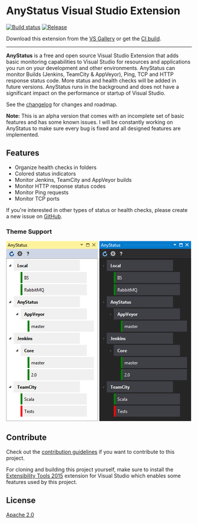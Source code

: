 ﻿# AnyStatus Visual Studio Extension

[![Build status](https://ci.appveyor.com/api/projects/status/bqr0m4e08nfkb6g2?svg=true)](https://ci.appveyor.com/project/AlonAmsalem/anystatus)
[![Release](https://img.shields.io/badge/release-v0.6-blue.svg)](https://visualstudiogallery.msdn.microsoft.com/d2262fef-aeca-45dd-9c8c-87c290ee4eb0)

Download this extension from the [VS Gallery](https://visualstudiogallery.msdn.microsoft.com/d2262fef-aeca-45dd-9c8c-87c290ee4eb0)
or get the [CI build](http://vsixgallery.com/#/extension/AnyStatus.VSPackage.6f25620d-ff50-42d1-89da-709a45cebe10/).

---------------------------------------

**AnyStatus** is a free and open source Visual Studio Extension that adds basic monitoring capabilities to Visual Studio for resources and applications you run on your development and other environments. AnyStatus can monitor Builds (Jenkins, TeamCity & AppVeyor), Ping, TCP and HTTP response status code. More status and health checks will be added in future versions. AnyStatus runs in the background and does not have a significant impact on the performance or startup of Visual Studio.

See the [changelog](CHANGELOG.md) for changes and roadmap.

**Note:** This is an alpha version that comes with an incomplete set of basic features and has some known issues. I will be constantly working on AnyStatus to make sure every bug is fixed and all designed features are implemented.

## Features 

- Organize health checks in folders
- Colored status indicators
- Monitor Jenkins, TeamCity and AppVeyor builds
- Monitor HTTP response status codes
- Monitor Ping requests
- Monitor TCP ports

If you're interested in other types of status or health checks, please create a new issue on [GitHub](https://github.com/AlonAm/AnyStatus/issues).

### Theme Support

![Blue Theme](art/Screenshot_blue.png)
![Dark Theme](art/Screenshot_dark.png)

## Contribute

Check out the [contribution guidelines](CONTRIBUTING.md)
if you want to contribute to this project.

For cloning and building this project yourself, make sure
to install the
[Extensibility Tools 2015](https://visualstudiogallery.msdn.microsoft.com/ab39a092-1343-46e2-b0f1-6a3f91155aa6)
extension for Visual Studio which enables some features
used by this project.

## License

[Apache 2.0](https://github.com/AlonAm/AnyStatus/blob/master/LICENSE)

